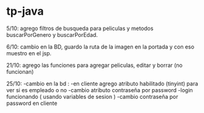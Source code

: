 # tp-java
5/10: agrego filtros de busqueda para peliculas y metodos buscarPorGenero y buscarPorEdad.
	
6/10: cambio en la BD, guardo la ruta de la imagen en la portada y con eso muestro en el jsp.

21/10: agrego las funciones para agregar peliculas, editar y borrar (no funcionan) 


25/10:  -cambio en la bd : 
			-en cliente agrego atributo habilitado (tinyint) para ver si es empleado o no 
			-cambio atributo contraseña por password
	-login funcionando ( usando variables de sesion )
	-cambio contraseña por password en cliente
	
	

